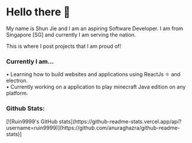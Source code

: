 <h1>Hello there 👋</h1>
My name is Shun Jie and I am an aspiring Software Developer.
I am from Singapore [SG] and currently I am serving the nation.

This is where I post projects that I am proud of!

<h3>Currently I am...</h3>
• Learning how to build websites and applications using ReactJs ⚛ and electron. <br />
• Currently working on a application to play minecraft Java edition on any platform.

<h3>Github Stats:</h3>
[![Ruin9999's GitHub stats](https://github-readme-stats.vercel.app/api?username=ruin9999)](https://github.com/anuraghazra/github-readme-stats)]
